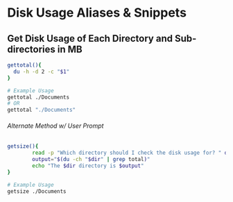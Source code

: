 # Disk Usage Aliases & Snippets



## Get Disk Usage of Each Directory and Sub-directories in MB

```bash
gettotal(){
  du -h -d 2 -c "$1"
}

# Example Usage
gettotal ./Documents 
# OR
gettotal "./Documents"
```
###### Alternate Method w/ User Prompt

```bash
getsize(){
        read -p "Which directory should I check the disk usage for? " dir
        output="$(du -ch "$dir" | grep total)"
        echo "The $dir directory is $output"
}

# Example Usage
getsize ./Documents
```

